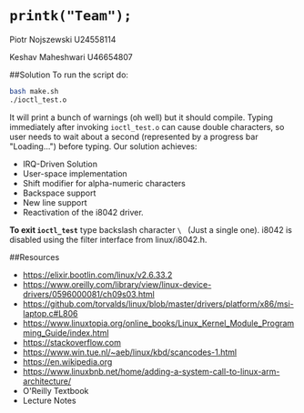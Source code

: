 # `printk("Team");`
Piotr Nojszewski U24558114

Keshav Maheshwari U46654807

##Solution
To run the script do:
```bash
bash make.sh
./ioctl_test.o
```
It will print a bunch of warnings (oh well) but it should compile. Typing immediately after invoking `ioctl_test.o` can cause double characters, so user needs to wait about a second (represented by a progress bar "Loading...") before typing. Our solution achieves:
* IRQ-Driven Solution
* User-space implementation
* Shift modifier for alpha-numeric characters
* Backspace support
* New line support
* Reactivation of the i8042 driver.

**To exit `ioctl_test`** type backslash character `\ ` (Just a single one). i8042 is disabled using the filter interface from linux/i8042.h.

##Resources
* https://elixir.bootlin.com/linux/v2.6.33.2
* https://www.oreilly.com/library/view/linux-device-drivers/0596000081/ch09s03.html
* https://github.com/torvalds/linux/blob/master/drivers/platform/x86/msi-laptop.c#L806
* https://www.linuxtopia.org/online_books/Linux_Kernel_Module_Programming_Guide/index.html
* https://stackoverflow.com
* https://www.win.tue.nl/~aeb/linux/kbd/scancodes-1.html
* https://en.wikipedia.org
* https://www.linuxbnb.net/home/adding-a-system-call-to-linux-arm-architecture/
* O'Reilly Textbook
* Lecture Notes
